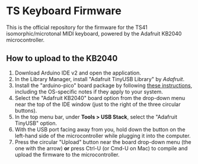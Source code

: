 # TS Keyboard Firmware
This is the official repository for the firmware for the TS41 isomorphic/microtonal MIDI keyboard, powered by the Adafruit KB2040 microcontroller.

## How to upload to the KB2040
1. Download Arduino IDE v2 and open the application.
2. In the Library Manager, install "Adafruit TinyUSB Library" by *Adafruit*.
3. Install the "arduino-pico" board package by following [these instructions](https://github.com/earlephilhower/arduino-pico#installing-via-arduino-boards-manager), including the OS-specific notes if they apply to your system.
4. Select the "Adafruit KB2040" board option from the drop-down menu near the top of the IDE window (just to the right of the three circular buttons).
5. In the top menu bar, under **Tools > USB Stack**, select the "Adafruit TinyUSB" option.
6. With the USB port facing away from you, hold down the button on the left-hand side of the microcontroller while plugging it into the computer.
7. Press the circular "Upload" button near the board drop-down menu (the one with the arrow) **or** press Ctrl-U (or Cmd-U on Mac) to compile and upload the firmware to the microcontroller.
